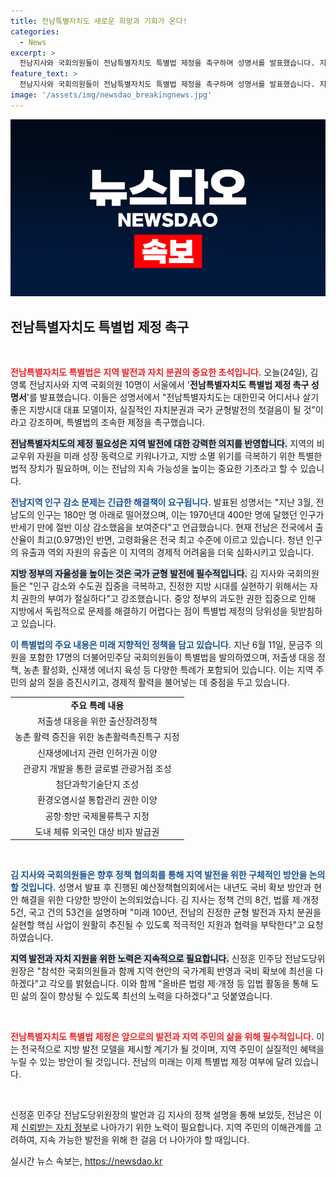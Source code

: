 ```yaml
---
title: 전남특별자치도 새로운 희망과 기회가 온다!
categories:
  - News
excerpt: >
  전남지사와 국회의원들이 전남특별자치도 특별법 제정을 촉구하며 성명서를 발표했습니다. 지방 소멸 위기 극복을 위한 실질적 자치권과 국비 확보 필요성이 강조되었습니다. 전남의 미래를 위한 첫걸음, 그 실체는?
feature_text: >
  전남지사와 국회의원들이 전남특별자치도 특별법 제정을 촉구하며 성명서를 발표했습니다. 지방 소멸 위기 극복을 위한 실질적 자치권과 국비 확보 필요성이 강조되었습니다. 전남의 미래를 위한 첫걸음, 그 실체는?
image: '/assets/img/newsdao_breakingnews.jpg'
---
```


<p><img src="/assets/img/newsdao_breakingnews.jpg" alt="cryptoinkorea 속보" /></p>

<h2 data-ke-size="size26">전남특별자치도 특별법 제정 촉구</h2>

<p data-ke-size="size16">&nbsp;</p>

<p><b><span style="color: #ee2323;">전남특별자치도 특별법은 지역 발전과 자치 분권의 중요한 초석입니다.</span></b> 오늘(24일), 김영록 전남지사와 지역 국회의원 10명이 서울에서 '<b>전남특별자치도 특별법 제정 촉구 성명서</b>'를 발표했습니다. 이들은 성명서에서 "전남특별자치도는 대한민국 어디서나 살기 좋은 지방시대 대표 모델이자, 실질적인 자치분권과 국가 균형발전의 첫걸음이 될 것"이라고 강조하며, 특별법의 조속한 제정을 촉구했습니다. </p>

<p><b><span style="background-color: #21538527;">전남특별자치도의 제정 필요성은 지역 발전에 대한 강력한 의지를 반영합니다.</span></b> 지역의 비교우위 자원을 미래 성장 동력으로 키워나가고, 지방 소멸 위기를 극복하기 위한 특별한 법적 장치가 필요하며, 이는 전남의 지속 가능성을 높이는 중요한 기초라고 할 수 있습니다. </p>

<p><b><span style="color: #1a5490;">전남지역 인구 감소 문제는 긴급한 해결책이 요구됩니다.</span></b> 발표된 성명서는 "지난 3월, 전남도의 인구는 180만 명 아래로 떨어졌으며, 이는 1970년대 400만 명에 달했던 인구가 반세기 만에 절반 이상 감소했음을 보여준다"고 언급했습니다. 현재 전남은 전국에서 출산율이 최고(0.97명)인 반면, 고령화율은 전국 최고 수준에 이르고 있습니다. 청년 인구의 유출과 역외 자원의 유출은 이 지역의 경제적 어려움을 더욱 심화시키고 있습니다.</p>

<p><b><span style="background-color: #21538527;">지방 정부의 자율성을 높이는 것은 국가 균형 발전에 필수적입니다.</span></b> 김 지사와 국회의원들은 "인구 감소와 수도권 집중을 극복하고, 진정한 지방 시대를 실현하기 위해서는 자치 권한의 부여가 절실하다"고 강조했습니다. 중앙 정부의 과도한 권한 집중으로 인해 지방에서 독립적으로 문제를 해결하기 어렵다는 점이 특별법 제정의 당위성을 뒷받침하고 있습니다.</p>

<p><b><span style="color: #1a5490;">이 특별법의 주요 내용은 미래 지향적인 정책을 담고 있습니다.</span></b> 지난 6월 11일, 문금주 의원을 포함한 17명의 더불어민주당 국회의원들이 특별법을 발의하였으며, 저출생 대응 정책, 농촌 활성화, 신재생 에너지 육성 등 다양한 특례가 포함되어 있습니다. 이는 지역 주민의 삶의 질을 증진시키고, 경제적 활력을 불어넣는 데 중점을 두고 있습니다.</p>

<table>
    <tr>
        <td style="text-align: center; height: 17px;"><b>주요 특례 내용</b></td>
    </tr>
    <tr>
        <td style="text-align: center; height: 17px;">저출생 대응을 위한 출산장려정책</td>
    </tr>
    <tr>
        <td style="text-align: center; height: 17px;">농촌 활력 증진을 위한 농촌활력촉진특구 지정</td>
    </tr>
    <tr>
        <td style="text-align: center; height: 17px;">신재생에너지 관련 인허가권 이양</td>
    </tr>
    <tr>
        <td style="text-align: center; height: 17px;">관광지 개발을 통한 글로벌 관광거점 조성</td>
    </tr>
    <tr>
        <td style="text-align: center; height: 17px;">첨단과학기술단지 조성</td>
    </tr>
    <tr>
        <td style="text-align: center; height: 17px;">환경오염시설 통합관리 권한 이양</td>
    </tr>
    <tr>
        <td style="text-align: center; height: 17px;">공항·항만 국제물류특구 지정</td>
    </tr>
    <tr>
        <td style="text-align: center; height: 17px;">도내 체류 외국인 대상 비자 발급권</td>
    </tr>
</table>

<p data-ke-size="size16">&nbsp;</p>

<p><b><span style="color: #1a5490;">김 지사와 국회의원들은 향후 정책 협의회를 통해 지역 발전을 위한 구체적인 방안을 논의할 것입니다.</span></b> 성명서 발표 후 진행된 예산정책협의회에서는 내년도 국비 확보 방안과 현안 해결을 위한 다양한 방안이 논의되었습니다. 김 지사는 정책 건의 8건, 법률 제·개정 5건, 국고 건의 53건을 설명하며 "미래 100년, 전남의 진정한 균형 발전과 자치 분권을 실현할 핵심 사업이 원활히 추진될 수 있도록 적극적인 지원과 협력을 부탁한다"고 요청하였습니다.</p>

<p><b><span style="background-color: #21538527;">지역 발전과 자치 지원을 위한 노력은 지속적으로 필요합니다.</span></b> 신정훈 민주당 전남도당위원장은 "참석한 국회의원들과 함께 지역 현안의 국가계획 반영과 국비 확보에 최선을 다하겠다"고 각오를 밝혔습니다. 이와 함께 "올바른 법령 제·개정 등 입법 활동을 통해 도민 삶의 질이 향상될 수 있도록 최선의 노력을 다하겠다"고 덧붙였습니다.</p>

<p data-ke-size="size16">&nbsp;</p>

<p><b><span style="color: #ee2323;">전남특별자치도 특별법 제정은 앞으로의 발전과 지역 주민의 삶을 위해 필수적입니다.</span></b> 이는 전국적으로 지방 발전 모델을 제시할 계기가 될 것이며, 지역 주민이 실질적인 혜택을 누릴 수 있는 방안이 될 것입니다. 전남의 미래는 이제 특별법 제정 여부에 달려 있습니다.</p>

<p data-ke-size="size16">&nbsp;</p>

<p>신정훈 민주당 전남도당위원장의 발언과 김 지사의 정책 설명을 통해 보았듯, 전남은 이제 <a href="https://url.kr/9pghjn">신뢰받는 자치 정부</a>로 나아가기 위한 노력이 필요합니다. 지역 주민의 이해관계를 고려하여, 지속 가능한 발전을 위해 한 걸음 더 나아가야 할 때입니다.</p>
실시간 뉴스 속보는, <a href="https://newsdao.kr" rel="dofollow">https://newsdao.kr</a>


